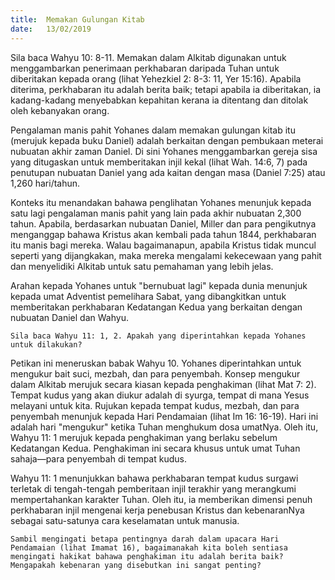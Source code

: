 ```yaml
---
title:  Memakan Gulungan Kitab
date:   13/02/2019
---
```


Sila baca Wahyu 10: 8-11. Memakan dalam Alkitab digunakan untuk menggambarkan penerimaan perkhabaran daripada Tuhan untuk diberitakan kepada orang (lihat Yehezkiel 2: 8-3: 11, Yer 15:16). Apabila diterima, perkhabaran itu adalah berita baik; tetapi apabila ia diberitakan, ia kadang-kadang menyebabkan kepahitan kerana ia ditentang dan ditolak oleh kebanyakan orang.

Pengalaman manis pahit Yohanes dalam memakan gulungan kitab itu (merujuk kepada buku Daniel) adalah berkaitan dengan pembukaan meterai nubuatan akhir zaman Daniel. Di sini Yohanes  menggambarkan gereja sisa yang ditugaskan untuk memberitakan injil kekal (lihat Wah. 14:6, 7) pada penutupan nubuatan Daniel yang ada kaitan dengan  masa (Daniel 7:25) atau 1,260 hari/tahun.

Konteks itu menandakan bahawa penglihatan Yohanes menunjuk kepada satu lagi pengalaman  manis pahit yang lain pada akhir nubuatan 2,300 tahun. Apabila, berdasarkan nubuatan Daniel,   Miller dan para pengikutnya  menganggap bahawa Kristus akan kembali pada tahun 1844, perkhabaran itu manis bagi mereka. Walau bagaimanapun, apabila Kristus tidak muncul seperti yang dijangkakan, maka mereka mengalami kekecewaan yang pahit dan menyelidiki Alkitab untuk satu pemahaman yang lebih jelas.  

Arahan kepada Yohanes untuk "bernubuat lagi" kepada dunia menunjuk kepada umat Adventist pemelihara Sabat, yang dibangkitkan untuk memberitakan perkhabaran Kedatangan Kedua yang berkaitan dengan nubuatan Daniel dan Wahyu.

`Sila baca Wahyu 11: 1, 2. Apakah yang diperintahkan kepada Yohanes untuk dilakukan?`

Petikan ini meneruskan babak  Wahyu 10. Yohanes diperintahkan untuk mengukur bait suci, mezbah, dan para penyembah. Konsep mengukur dalam Alkitab merujuk secara kiasan kepada penghakiman (lihat Mat 7: 2). Tempat kudus yang akan diukur adalah di syurga, tempat di mana Yesus melayani untuk kita. Rujukan kepada tempat kudus, mezbah, dan para penyembah menunjuk kepada Hari Pendamaian (lihat Im 16: 16-19). Hari ini adalah hari "mengukur" ketika Tuhan menghukum dosa umatNya. Oleh itu, Wahyu 11: 1 merujuk kepada penghakiman yang berlaku sebelum Kedatangan Kedua. Penghakiman ini secara khusus untuk umat Tuhan sahaja—para  penyembah di tempat kudus.

Wahyu 11: 1 menunjukkan bahawa perkhabaran tempat kudus surgawi terletak di tengah-tengah pemberitaan injil terakhir yang merangkumi mempertahankan karakter Tuhan. Oleh itu, ia memberikan dimensi penuh perkhabaran injil mengenai kerja penebusan Kristus dan kebenaranNya sebagai satu-satunya cara keselamatan untuk manusia.

`Sambil mengingati betapa pentingnya darah dalam upacara Hari Pendamaian (lihat Imamat 16), bagaimanakah kita boleh sentiasa mengingati hakikat bahawa penghakiman itu adalah berita baik? Mengapakah kebenaran yang disebutkan ini sangat penting?`